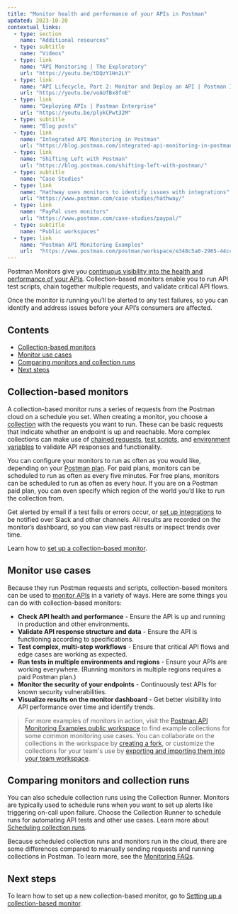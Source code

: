 ```yaml
---
title: "Monitor health and performance of your APIs in Postman"
updated: 2023-10-20
contextual_links:
  - type: section
    name: "Additional resources"
  - type: subtitle
    name: "Videos"
  - type: link
    name: "API Monitoring | The Exploratory"
    url: "https://youtu.be/tDQzY1Hn2LY"
  - type: link
    name: "API Lifecycle, Part 2: Monitor and Deploy an API | Postman Intergalactic"
    url: "https://youtu.be/voAUfBx8fnE"
  - type: link
    name: "Deploying APIs | Postman Enterprise"
    url: "https://youtu.be/plykCPwt32M"
  - type: subtitle
    name: "Blog posts"
  - type: link
    name: "Integrated API Monitoring in Postman"
    url: "https://blog.postman.com/integrated-api-monitoring-in-postman/"
  - type: link
    name: "Shifting Left with Postman"
    url: "https://blog.postman.com/shifting-left-with-postman/"
  - type: subtitle
    name: "Case Studies"
  - type: link
    name: "Hathway uses monitors to identify issues with integrations"
    url: "https://www.postman.com/case-studies/hathway/"
  - type: link
    name: "PayPal uses monitors"
    url: "https://www.postman.com/case-studies/paypal/"
  - type: subtitle
    name: "Public workspaces"
  - type: link
    name: "Postman API Monitoring Examples"
    url:  "https://www.postman.com/postman/workspace/e348c5a0-2965-44cc-87ed-7b316516f38d"
---
```


Postman Monitors give you [continuous visibility into the health and performance of your APIs](https://www.postman.com/api-platform/api-observability/). Collection-based monitors enable you to run API test scripts, chain together multiple requests, and validate critical API flows.

Once the monitor is running you’ll be alerted to any test failures, so you can identify and address issues before your API’s consumers are affected.

## Contents

* [Collection-based monitors](#collection-based-monitors)
* [Monitor use cases](#monitor-use-cases)
* [Comparing monitors and collection runs](#comparing-monitors-and-collection-runs)
* [Next steps](#next-steps)

## Collection-based monitors

A collection-based monitor runs a series of requests from the Postman cloud on a schedule you set. When creating a monitor, you choose a [collection](/docs/sending-requests/intro-to-collections/) with the requests you want to run. These can be basic requests that indicate whether an endpoint is up and reachable. More complex collections can make use of [chained requests](https://www.youtube.com/watch?v=shYn3Ys3ygE), [test scripts](/docs/writing-scripts/test-scripts/), and [environment variables](/docs/sending-requests/managing-environments/) to validate API responses and functionality.

You can configure your monitors to run as often as you would like, depending on your [Postman plan](https://www.postman.com/pricing/). For paid plans, monitors can be scheduled to run as often as every five minutes. For free plans, monitors can be scheduled to run as often as every hour. If you are on a Postman paid plan, you can even specify which region of the world you’d like to run the collection from.

Get alerted by email if a test fails or errors occur, or [set up integrations](/docs/integrations/intro-integrations/) to be notified over Slack and other channels. All results are recorded on the monitor’s dashboard, so you can view past results or inspect trends over time.

Learn how to [set up a collection-based monitor](/docs/monitoring-your-api/setting-up-monitor/).

## Monitor use cases

Because they run Postman requests and scripts, collection-based monitors can be used to [monitor APIs](https://www.postman.com/api-platform/api-monitoring/) in a variety of ways. Here are some things you can do with collection-based monitors:

* **Check API health and performance** - Ensure the API is up and running in production and other environments.
* **Validate API response structure and data** - Ensure the API is functioning according to specifications.
* **Test complex, multi-step workflows** - Ensure that critical API flows and edge cases are working as expected.
* **Run tests in multiple environments and regions** - Ensure your APIs are working everywhere. (Running monitors in multiple regions requires a paid Postman plan.)
* **Monitor the security of your endpoints** - Continuously test APIs for known security vulnerabilities.
* **Visualize results on the monitor dashboard** - Get better visibility into API performance over time and identify trends.

> For more examples of monitors in action, visit the [Postman API Monitoring Examples public workspace](https://www.postman.com/postman/workspace/postman-api-monitoring-examples/overview) to find example collections for some common monitoring use cases. You can collaborate on the collections in the workspace by [creating a fork](/docs/collaborating-in-postman/using-version-control/forking-elements/#creating-a-fork), or customize the collections for your team's use by [exporting and importing them into your team workspace](/docs/getting-started/importing-and-exporting/exporting-data/#exporting-collections).

## Comparing monitors and collection runs

You can also schedule collection runs using the Collection Runner. Monitors are typically used to schedule runs when you want to set up alerts like triggering on-call upon failure. Choose the Collection Runner to schedule runs for automating API tests and other use cases. Learn more about [Scheduling collection runs](/docs/collections/running-collections/scheduling-collection-runs/).

Because scheduled collection runs and monitors run in the cloud, there are some differences compared to manually sending requests and running collections in Postman. To learn more, see the [Monitoring FAQs](/docs/monitoring-your-api/faqs-monitors/#can-i-upload-data-files-or-attach-files-to-a-monitor).

## Next steps

To learn how to set up a new collection-based monitor, go to [Setting up a collection-based monitor](/docs/monitoring-your-api/setting-up-monitor/).
